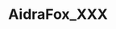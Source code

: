 ---
title: AidraFox_XXX
crosslinks:
- porninfifteenseconds
- botwatch
- nsfw_sets
- livven
- deepthroat
- tipofmypenis
- AaliyahHadid
- ClassyPornstars
- PornstarsXxx
- NekoIRL
- upset
- GarterBelts
- Jules_Jordan
- RileyReid
- lookatmexxx
- leotards
- GirlsFinishingTheJob
- JustHotWomen
- quiver
- porn_gifs
---